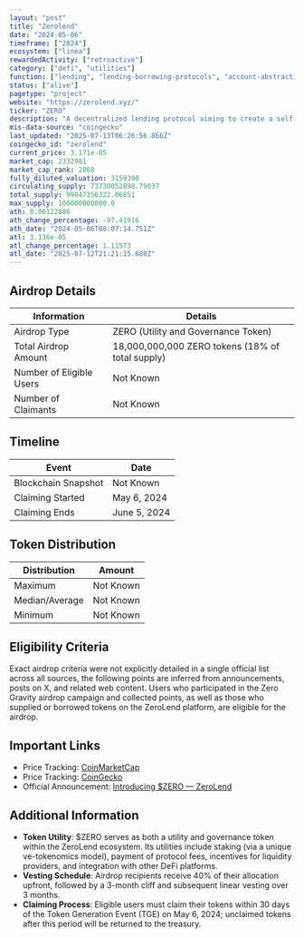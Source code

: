 ```yaml
---
layout: "post"
title: "Zerolend"
date: "2024-05-06"
timeframe: ["2024"]
ecosystem: ["linea"]
rewardedActivity: ["retroactive"]
category: ["defi", "utilities"]
function: ["lending", "lending-borrowing-protocols", "account-abstraction", "zero-interest", "decentralized-finance"]
status: ["alive"]
pagetype: "project"
website: "https://zerolend.xyz/"
ticker: "ZERO"
description: "A decentralized lending protocol aiming to create a self-sustaining, highly capital-efficient, and risk-free lending market across multiple blockchain networks."
mis-data-source: "coingecko"
last_updated: "2025-07-13T06:26:56.866Z"
coingecko_id: "zerolend"
current_price: 3.171e-05
market_cap: 2332981
market_cap_rank: 2868
fully_diluted_valuation: 3159390
circulating_supply: 73730052898.79037
total_supply: 99847356322.06851
max_supply: 100000000000.0
ath: 0.00122886
ath_change_percentage: -97.41916
ath_date: "2024-05-06T08:07:14.751Z"
atl: 3.136e-05
atl_change_percentage: 1.11573
atl_date: "2025-07-12T21:21:15.680Z"
---
```


## Airdrop Details

| Information              | Details                                          |
| ------------------------ | ------------------------------------------------ |
| Airdrop Type             | ZERO (Utility and Governance Token)              |
| Total Airdrop Amount     | 18,000,000,000 ZERO tokens (18% of total supply) |
| Number of Eligible Users | Not Known                                        |
| Number of Claimants      | Not Known                                        |

## Timeline

| Event               | Date         |
| ------------------- | ------------ |
| Blockchain Snapshot | Not Known    |
| Claiming Started    | May 6, 2024  |
| Claiming Ends       | June 5, 2024 |

## Token Distribution

| Distribution   | Amount    |
| -------------- | --------- |
| Maximum        | Not Known |
| Median/Average | Not Known |
| Minimum        | Not Known |

## Eligibility Criteria

Exact airdrop criteria were not explicitly detailed in a single official list across all sources, the following points are inferred from announcements, posts on X, and related web content.
Users who participated in the Zero Gravity airdrop campaign and collected points, as well as those who supplied or borrowed tokens on the ZeroLend platform, are eligible for the airdrop.

## Important Links

- Price Tracking: [CoinMarketCap](https://coinmarketcap.com/currencies/zero)
- Price Tracking: [CoinGecko](https://www.coingecko.com/en/coins/zero)
- Official Announcement: [Introducing $ZERO — ZeroLend](https://mirror.xyz/0xb32591b2D8b8129702A4214CE344D2F87A9250F2/H73S6vwsGg0mJZ2O76anO04_ancTScV6RI1eze8pTtM)

## Additional Information

- **Token Utility**: $ZERO serves as both a utility and governance token within the ZeroLend ecosystem. Its utilities include staking (via a unique ve-tokenomics model), payment of protocol fees, incentives for liquidity providers, and integration with other DeFi platforms.
- **Vesting Schedule**: Airdrop recipients receive 40% of their allocation upfront, followed by a 3-month cliff and subsequent linear vesting over 3 months.
- **Claiming Process**: Eligible users must claim their tokens within 30 days of the Token Generation Event (TGE) on May 6, 2024; unclaimed tokens after this period will be returned to the treasury.